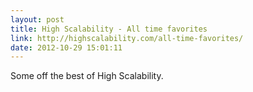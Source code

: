 ```yaml
---
layout: post
title: High Scalability - All time favorites
link: http://highscalability.com/all-time-favorites/
date: 2012-10-29 15:01:11
---
```


Some off the best of High Scalability.